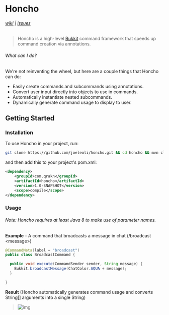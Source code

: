 # Honcho

###### [wiki](https://github.com/joeleoli/honcho/wiki) | [issues](https://github.com/joeleoli/honcho/issues)
> Honcho is a high-level [Bukkit](https://www.spigotmc.org/wiki/about-spigot/) command framework that speeds up
  command creation via annotations.
  
###### What can I do?
We're not reinventing the wheel, but here are a couple things that Honcho can do:
 * Easily create commands and subcommands using annotations.
 * Convert user input directly into objects to use in commands.
 * Automatically instantiate nested subcommands.
 * Dynamically generate command usage to display to user.
 
## Getting Started

### Installation

To use Honcho in your project, run:

```bash
git clone https://github.com/joeleoli/honcho.git && cd honcho && mvn clean install
```

and then add this to your project's pom.xml:

```xml
<dependency>
    <groupId>com.qrakn</groupId>
    <artifactId>honcho</artifactId>
    <version>1.0-SNAPSHOT</version>
    <scope>compile</scope>
</dependency>
```

### Usage
###### Note: Honcho requires at least Java 8 to make use of parameter names.

**Example** - A command that broadcasts a message in chat (/broadcast \<message\>)
```java
@CommandMeta(label = "broadcast")
public class BroadcastCommand {

  public void execute(CommandSender sender, String message) {
    Bukkit.broadcastMessage(ChatColor.AQUA + message);
  }

}
```

**Result** (Honcho automatically generates command usage and converts String[] arguments into a single String)
> ![img](https://i.gyazo.com/15f0fc1f1af2f49dda1571a1a80e31ce.gif)

